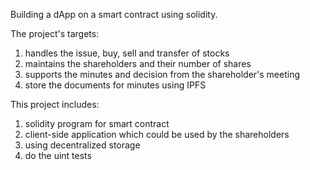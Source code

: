 Building a dApp on a smart contract using solidity.

The project's targets:
1. handles the issue, buy, sell and transfer of stocks
2. maintains the shareholders and their number of shares
3. supports the minutes and decision from the shareholder's meeting
4. store the documents for minutes using IPFS

This project includes:
1. solidity program for smart contract
2. client-side application which could be used by the shareholders
3. using decentralized storage
4. do the uint tests

